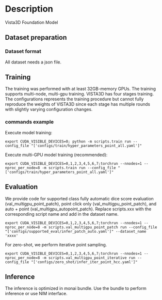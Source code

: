 # Description

Vista3D Foundation Model

## Dataset preparation
### Dataset format
All dataset needs a json file.

## Training

The training was performed with at least 32GB-memory GPUs. The training supports multi-node, multi-gpu training. VISTA3D has four stages training. The configurations represents the training procedure but cannot fully reproduce the weights of VISTA3D since each stage has multiple rounds with slightly varying configuration changes. 

### commands example

Execute model training:

```
export CUDA_VISIBLE_DEVICES=0; python -m scripts.train run --config_file "['configs/train/hyper_parameters_point_all.yaml']"
```

Execute multi-GPU model training (recommended):

```
export CUDA_VISIBLE_DEVICES=0,1,2,3,4,5,6,7;torchrun --nnodes=1 --nproc_per_node=8 -m scripts.train run --config_file "['configs/train/hyper_parameters_point_all.yaml']" 
```
## Evaluation
We provide code for supported class fully automatic dice score evaluation (val_multigpu_point_patch), point click only (val_multigpu_point_patch), and auto + point (val_multigpu_autopoint_patch). Replace scripts.xxx with the corresponding script name and add in the dataset name.

```
export CUDA_VISIBLE_DEVICES=0,1,2,3,4,5,6,7;torchrun --nnodes=1 --nproc_per_node=8 -m scripts.val_multigpu_point_patch run --config_file "['configs/supported_eval/infer_patch_auto.yaml']" --dataset_name 'xxxx' 
```
For zero-shot, we perform iterative point sampling. 
```
export CUDA_VISIBLE_DEVICES=0,1,2,3,4,5,6,7;torchrun --nnodes=1 --nproc_per_node=8 -m scripts.val_multigpu_point_iterative run --config_file "['configs/zero_shot/infer_iter_point_hcc.yaml']" 
```

## Inference
The inference is optimized in monai bundle. Use the bundle to perform inference or use NIM interface.  